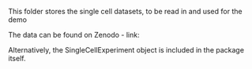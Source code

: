 This folder stores the single cell datasets, to be read in and used for the demo

The data can be found on Zenodo - link:

Alternatively, the SingleCellExperiment object is included in the package itself.
